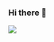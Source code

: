 ### Hi there 👋

<!--
**dollar-src/dollar-src** is a ✨ _special_ ✨ repository because its `README.md` (this file) appears on your GitHub profile.
d
Here are some ideas to get you started:

- 🔭 I’m currently working on ...
- 🌱 I’m currently learning ...
-*- 👯 I’m looking to collaborate on ...
- 🤔 I’m looking for help with ...
- 💬 Ask me about ...
- 📫 How to reach me: ...
- 😄 Pronouns: ...
-- ⚡ Fun fact: ...
-->

<img src ="https://github-readme-stats.vercel.app/api?username=dollar-src&&show_icons=true&title_color=ffffff&icon_color=bb2acf&text_color=daf7dc&bg_color=151515">
